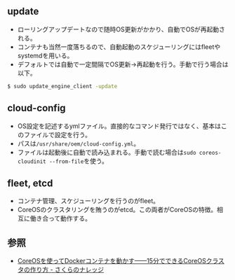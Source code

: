 update
----

* ローリングアップデートなので随時OS更新がかかり、自動でOSが再起動される。
* コンテナも当然一度落ちるので、自動起動のスケジューリングにはfleetやsystemdを用いる。
* デフォルトでは自動で一定間隔でOS更新→再起動を行う。手動で行う場合は以下。

```bash
$ sudo update_engine_client -update
```

cloud-config
----

* OS設定を記述するymlファイル。直接的なコマンド発行ではなく、基本はこのファイルで設定を行う。
* パスは`/usr/share/oem/cloud-config.yml`。
* ファイルは起動後に自動で読み込まれる。手動で読む場合は`sudo coreos-cloudinit --from-file`を使う。

fleet, etcd
----

* コンテナ管理、スケジューリングを行うのがfleet。
* CoreOSのクラスタリングを賄うのがetcd。この両者がCoreOSの特徴。相互に働き合って動作する。

参照
----

* [CoreOSを使ってDockerコンテナを動かす——15分でできるCoreOSクラスタの作り方 - さくらのナレッジ](http://knowledge.sakura.ad.jp/tech/3390/)
